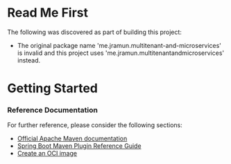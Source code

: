 # Read Me First
The following was discovered as part of building this project:

* The original package name 'me.jramun.multitenant-and-microservices' is invalid and this project uses 'me.jramun.multitenantandmicroservices' instead.

# Getting Started

### Reference Documentation
For further reference, please consider the following sections:

* [Official Apache Maven documentation](https://maven.apache.org/guides/index.html)
* [Spring Boot Maven Plugin Reference Guide](https://docs.spring.io/spring-boot/docs/2.6.7/maven-plugin/reference/html/)
* [Create an OCI image](https://docs.spring.io/spring-boot/docs/2.6.7/maven-plugin/reference/html/#build-image)

